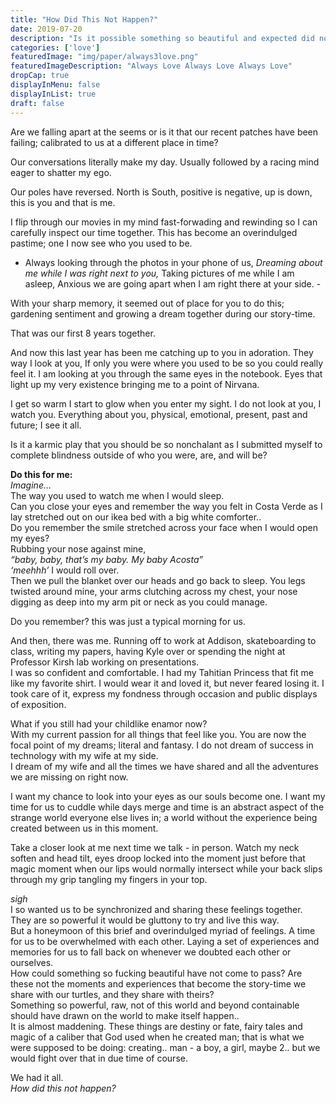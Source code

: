 ```yaml
---
title: "How Did This Not Happen?"
date: 2019-07-20
description: "Is it possible something so beautiful and expected did no come to pass?"
categories: ['love']
featuredImage: "img/paper/always3love.png"
featuredImageDescription: "Always Love Always Love Always Love"
dropCap: true
displayInMenu: false
displayInList: true
draft: false
---
```


Are we falling apart at the seems or is it that our recent patches have been failing; calibrated to us at a different place in time? <br>

Our conversations literally make my day. Usually followed by a racing mind eager to shatter my ego. <br>

Our poles have reversed. North is South, positive is negative, up is down, this is you and that is me. <br>

I flip through our movies in my mind fast-forwading and rewinding so I can carefully inspect our time together. This has become an overindulged pastime; one I now see who you used to be. <br>
- Always looking through the photos in your phone of us,
*Dreaming about me while I was right next to you,*
Taking pictures of me while I am asleep,
Anxious we are going apart when I am right there at your side. - <br>

With your sharp memory, it seemed out of place for you to do this; gardening sentiment and growing a dream together during our story-time. <br>

That was our first 8 years together. <br>

And now this last year has been me catching up to you in adoration.
They way I look at you, If only you were where you used to be so you could really feel it.
I am looking at you through the same eyes in the notebook.
Eyes that light up my very existence bringing me to a point of Nirvana.

I get so warm I start to glow when you enter my sight. I do not look at you, I watch you. Everything about you, physical, emotional, present, past and future; I see it all. <br>

Is it a karmic play that you should be so nonchalant as I submitted myself to complete blindness outside of who you were, are, and will be? <br>

**Do this for me:** <br>
*Imagine…* <br>
The way you used to watch me when I would sleep. <br>
Can you close your eyes and remember the way you felt in Costa Verde as I lay stretched out on our ikea bed with a big white comforter.. <br>
Do you remember the smile stretched across your face when I would open my eyes? <br>
Rubbing your nose against mine, <br>
*“baby, baby, that’s my baby. My baby Acosta”* <br>
*‘meehhh’* I would roll over. <br>
Then we pull the blanket over our heads and go back to sleep. You legs twisted around mine, your arms clutching across my chest, your nose digging as deep into my arm pit or neck as you could manage. <br>

Do you remember? this was just a typical morning for us. <br>

And then, there was me. Running off to work at Addison, skateboarding to class, writing my papers, having Kyle over or spending the night at Professor Kirsh lab working on presentations. <br>
I was so confident and comfortable. I had my Tahitian Princess that fit me like my favorite shirt. I would wear it and loved it, but never feared losing it. I took care of it, express my fondness through occasion and public displays of exposition. <br>

What if you still had your childlike enamor now? <br>
With my current passion for all things that feel like you. You are now the focal point of my dreams; literal and fantasy. I do not dream of success in technology with my wife at my side. <br>
I dream of my wife and all the times we have shared and all the adventures we are missing on right now. <br>

I want my chance to look into your eyes as our souls become one. I want my time for us to cuddle while days merge and time is an abstract aspect of the strange world everyone else lives in; a world without the experience being created between us in this moment. <br>

Take a closer look at me next time we talk - in person. Watch my neck soften and head tilt, eyes droop locked into the moment just before that magic moment when our lips would normally intersect while your back slips through my grip tangling my fingers in your top. <br>

*sigh* <br>
I so wanted us to be synchronized and sharing these feelings together. They are so powerful it would be gluttony to try and live this way. <br>
But a honeymoon of this brief and overindulged myriad of feelings. A time for us to be overwhelmed with each other. Laying a set of experiences and memories for us to fall back on whenever we doubted each other or ourselves. <br>
How could something so fucking beautiful have not come to pass? Are these not the moments and experiences that become the story-time we share with our turtles, and they share with theirs? <br>
Something so powerful, raw, not of this world and beyond containable should have drawn on the world to make itself happen.. <br>
It is almost maddening. These things are destiny or fate, fairy tales and magic of a caliber that God used when he created man; that is what we were supposed to be doing: creating.. man - a boy, a girl, maybe 2.. but we would fight over that in due time of course. <br>

We had it all. <br>
*How did this not happen?*